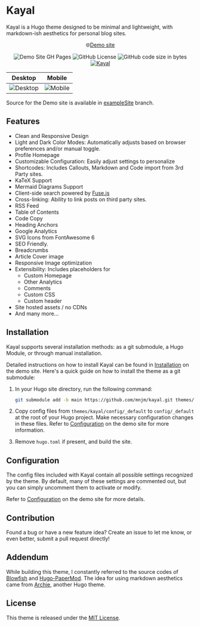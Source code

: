 # Kayal

Kayal is a Hugo theme designed to be minimal and lightweight, with markdown-ish aesthetics for personal blog sites.

<p styles="font-size: 2em; font-weight:bold;" align="center">🌐<a href="https://mnjm.github.io/kayal/">Demo site</a></p>
<p align="center">
<img src="https://github.com/mnjm/kayal/actions/workflows/main.yaml/badge.svg" alt="Demo Site GH Pages">
<img src="https://img.shields.io/github/license/mnjm/kayal" alt="GitHub License">
<img src="https://img.shields.io/github/languages/code-size/mnjm/kayal" alt="GitHub code size in bytes">
<a href="https://themes.gohugo.io/themes/kayal/"><img src="https://img.shields.io/badge/Hugo--Themes-@Kayal-blue" alt="Kayal"></a>
</p>

| Desktop                                                                    | Mobile                                                                        |
| -------------------------------------------------------------------------- | ----------------------------------------------------------------------------- |
| ![Desktop](https://github.com/mnjm/kayal/blob/main/images/tn.png?raw=true) | ![Mobile](https://github.com/mnjm/kayal/blob/main/images/mobile.png?raw=true) |

Source for the Demo site is available in [exampleSite](https://github.com/mnjm/kayal/tree/exampleSite) branch.

## Features

- Clean and Responsive Design
- Light and Dark Color Modes: Automatically adjusts based on browser preferences and/or manual toggle.
- Profile Homepage
- Customizable Configuration: Easily adjust settings to personalize
- Shortcodes: Includes Callouts, Markdown and Code import from 3rd Party sites.
- KaTeX Support
- Mermaid Diagrams Support
- Client-side search powered by [Fuse.js](https://www.fusejs.io/)
- Cross-linking: Ability to link posts on third party sites.
- RSS Feed
- Table of Contents
- Code Copy
- Heading Anchors
- Google Analytics
- SVG Icons from FontAwesome 6
- SEO Friendly.
- Breadcrumbs
- Article Cover image
- Responsive Image optimization
- Extensibility: Includes placeholders for
  - Custom Homepage
  - Other Analytics
  - Comments
  - Custom CSS
  - Custom header
- Site hosted assets / no CDNs
- And many more...

## Installation

Kayal supports several installation methods: as a git submodule, a Hugo Module, or through manual installation.

Detailed instructions on how to install Kayal can be found in [Installation](https://mnjm.github.io/kayal/docs/getting-started/) on the demo site. Here's a quick guide on how to install the theme as a git submodule:

1. In your Hugo site directory, run the following command:

   ```bash
   git submodule add -b main https://github.com/mnjm/kayal.git themes/kayal
   ```

2. Copy config files from `themes/kayal/config/_default` to `config/_default` at the root of your Hugo project. Make necessary configuration changes in these files. Refer to [Configuration](https://mnjm.github.io/kayal/docs/configuration/) on the demo site for more information.
3. Remove `hugo.toml` if present, and build the site.

## Configuration

The config files included with Kayal contain all possible settings recognized by the theme. By default, many of these settings are commented out, but you can simply uncomment them to activate or modify.

Refer to [Configuration](https://mnjm.github.io/kayal/docs/configuration/) on the demo site for more details.

## Contribution

Found a bug or have a new feature idea? Create an issue to let me know, or even better, submit a pull request directly!

## Addendum

While building this theme, I constantly referred to the source codes of [Blowfish](https://github.com/nunocoracao/blowfish) and [Hugo-PaperMod](https://github.com/adityatelange/hugo-PaperMod). The idea for using markdown aesthetics came from [Archie](https://github.com/mnjm/archie), another Hugo theme.

## License

This theme is released under the [MIT License](./LICENSE).
